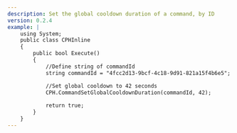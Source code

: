 ```yaml
---
description: Set the global cooldown duration of a command, by ID
version: 0.2.4
example: |
    using System;
    public class CPHInline
    {
        public bool Execute()
        {
            //Define string of commandId
            string commandId = "4fcc2d13-9bcf-4c18-9d91-821a15f4b6e5";

            //Set global cooldown to 42 seconds
            CPH.CommandSetGlobalCooldownDuration(commandId, 42);
            
            return true;
        }
    }
---
```

